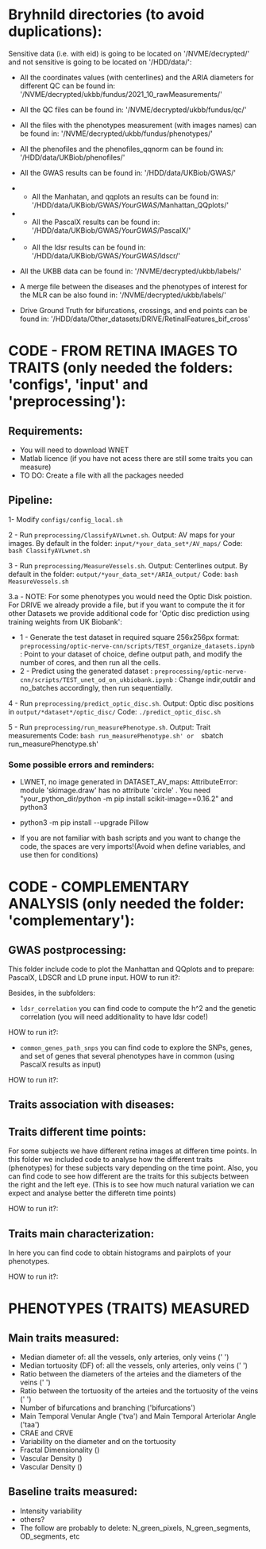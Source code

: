 # Bryhnild directories (to avoid duplications):
Sensitive data (i.e. with eid) is going to be located on '/NVME/decrypted/' and not sensitive is going to be located on '/HDD/data/':

* All the coordinates values (with centerlines) and the ARIA diameters for different QC can be found in: '/NVME/decrypted/ukbb/fundus/2021_10_rawMeasurements/'
* All the QC files can be found in: '/NVME/decrypted/ukbb/fundus/qc/'

* All the files with the phenotypes measurement (with images names) can be found in: '/NVME/decrypted/ukbb/fundus/phenotypes/'
* All the phenofiles and the phenofiles_qqnorm can be found in: '/HDD/data/UKBiob/phenofiles/'

* All the GWAS results can be found in: '/HDD/data/UKBiob/GWAS/' 
* * All the Manhatan, and qqplots an results can be found in: '/HDD/data/UKBiob/GWAS/*YourGWAS*/Manhattan_QQplots/'
* * All the PascalX results can be found in: '/HDD/data/UKBiob/GWAS/*YourGWAS*/PascalX/'
* * All the ldsr results can be found in: '/HDD/data/UKBiob/GWAS/*YourGWAS*/ldscr/'

* All the UKBB data can be found in: '/NVME/decrypted/ukbb/labels/'
* A merge file between the diseases and the phenotypes of interest for the MLR can be also found in: '/NVME/decrypted/ukbb/labels/'

* Drive Ground Truth for bifurcations, crossings, and end points can be found in: '/HDD/data/Other_datasets/DRIVE/RetinalFeatures_bif_cross'

# CODE - FROM RETINA IMAGES TO TRAITS (only needed the folders: 'configs', 'input' and 'preprocessing'): 

## Requirements:
* You will need to download WNET 
* Matlab licence (if you have not acess there are still some traits you can measure)
* TO DO: Create a file with all the packages needed

## Pipeline:
1- Modify `configs/config_local.sh`

2 - Run `preprocessing/ClassifyAVLwnet.sh`. 
Output: AV maps for your images.  By default in the folder: `input/*your_data_set*/AV_maps/`
Code: `bash ClassifyAVLwnet.sh` 

3 - Run `preprocessing/MeasureVessels.sh`. 
Output: Centerlines output.  By default in the folder: `output/*your_data_set*/ARIA_output/`
Code: `bash MeasureVessels.sh`

3.a - NOTE: For some phenotypes you would need the Optic Disk poistion. For DRIVE we already provide a file, but if you want to compute the it for other Datasets we provide additional code for 'Optic disc prediction using training weights from UK Biobank':
* 1 - Generate the test dataset in required square 256x256px format: `preprocessing/optic-nerve-cnn/scripts/TEST_organize_datasets.ipynb` : Point to your dataset of choice, define output path, and modify the number of cores, and then run all the cells.
* 2 - Predict using the generated dataset : `preprocessing/optic-nerve-cnn/scripts/TEST_unet_od_on_ukbiobank.ipynb` : Change indir,outdir and no_batches accordingly, then run sequentially.

4 - Run `preprocessing/predict_optic_disc.sh`.
Output: Optic disc positions in `output/*dataset*/optic_disc/`
Code: `./predict_optic_disc.sh`

5 - Run `preprocessing/run_measurePhenotype.sh`. 
Output: Trait measurements 
Code: `bash run_measurePhenotype.sh' or  `sbatch run_measurePhenotype.sh' 

### Some possible errors and reminders:
* LWNET, no image generated in DATASET_AV_maps:   AttributeError: module 'skimage.draw' has no attribute 'circle' . You need "your_python_dir/python -m pip install scikit-image==0.16.2" and python3

* python3 -m pip install --upgrade Pillow

* If you are not familiar with bash scripts and you want to change the code, the spaces are very imports!(Avoid when define variables, and use then for conditions)

# CODE - COMPLEMENTARY ANALYSIS (only needed the folder: 'complementary'):  

## GWAS postprocessing:
This folder include code to plot the Manhattan and QQplots and to prepare: PascalX, LDSCR and LD prune input.
HOW to run it?:


Besides, in the subfolders:

* `ldsr_correlation` you can find code to compute the h^2 and the genetic correlation (you will need additionality to have ldsr code!)

HOW to run it?:

* `common_genes_path_snps` you can find code to explore the SNPs, genes, and set of genes that several phenotypes have in common (using PascalX results as input)

HOW to run it?:


## Traits association with diseases:

## Traits different time points:
For some subjects we have different retina images at differen time points. In this folder we included code to analyse how the different traits (phenotypes) for these subjects vary depending on the time point. 
Also, you can find code to see how different are the traits for this subjects between the right and the left eye. (This is to see how much natural variation we can expect and analyse better the differetn time points)

HOW to run it?:

## Traits main characterization:
In here you can find code to obtain histograms and pairplots of your phenotypes.

HOW to run it?:


# PHENOTYPES (TRAITS) MEASURED 
## Main traits measured:
* Median diameter of: all the vessels, only arteries, only veins (' ')
* Median tortuosity (DF) of: all the vessels, only arteries, only veins (' ')
* Ratio between the diameters of the arteies and the diameters of the veins (' ')
* Ratio between the tortuosity of the arteies and the tortuosity of the veins (' ')
* Number of bifurcations and branching ('bifurcations')
* Main Temporal Venular Angle ('tva') and Main Temporal Arteriolar Angle ('taa') 
* CRAE and CRVE 
* Variability on the diameter and on the tortuosity
* Fractal Dimensionality ()
* Vascular Density () 
* Vascular Density () 

## Baseline traits measured:
* Intensity variability
* others?
* The follow are probably to delete:  N_green_pixels, N_green_segments, OD_segments, etc
